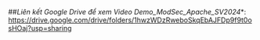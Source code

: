 ##*Liên kết Google Drive để xem Video Demo_ModSec_Apache_SV2024**: https://drive.google.com/drive/folders/1hwzWDzRweboSkqEbAJFDp9f9t0osHOaj?usp=sharing
